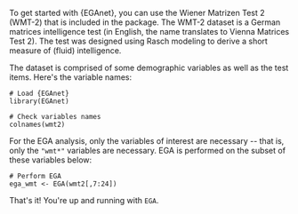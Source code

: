 To get started with {EGAnet}, you can use the Wiener Matrizen Test 2 (WMT-2) that is included in the package. The WMT-2 dataset is a German matrices intelligence test (in English, the name translates to Vienna Matrices Test 2). The test was designed using Rasch modeling to derive a short measure of (fluid) intelligence.

The dataset is comprised of some demographic variables as well as the test items. Here's the variable names:

```{r, echo = TRUE, eval = TRUE, warning = FALSE, message = FALSE, comment = NA}
# Load {EGAnet}
library(EGAnet)

# Check variables names
colnames(wmt2)
```

For the EGA analysis, only the variables of interest are necessary -- that is, only the `"wmt*"` variables are necessary. EGA is performed on the subset of these variables below:

```{r, echo = TRUE, eval = TRUE, warning = FALSE, message = FALSE, comment = NA}
# Perform EGA
ega_wmt <- EGA(wmt2[,7:24])
```

That's it! You're up and running with `EGA`. 